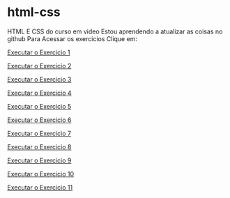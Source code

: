 # html-css
 HTML E CSS do curso em video
Estou aprendendo a atualizar as coisas no github
Para Acessar os exercicios Clique em:
<p><a href="https://dev-eloim.github.io/html-css/exercicios/ex001/index.html"> Executar o Exercicio 1</a></p>
<p><a href="https://dev-eloim.github.io/html-css/exercicios/ex002/index.html"> Executar o Exercicio 2</a></p>
<p><a href="https://dev-eloim.github.io/html-css/exercicios/ex003/index.html"> Executar o Exercicio 3</a></p>
<p><a href="https://dev-eloim.github.io/html-css/exercicios/ex004/index.html"> Executar o Exercicio 4</a></p>
<p><a href="https://dev-eloim.github.io/html-css/exercicios/ex005/index.html"> Executar o Exercicio 5</a></p>
<p><a href="https://dev-eloim.github.io/html-css/exercicios/ex006/index.html"> Executar o Exercicio 6</a></p>
<p><a href="https://dev-eloim.github.io/html-css/exercicios/ex007/index.html"> Executar o Exercicio 7</a></p>
<p><a href="https://dev-eloim.github.io/html-css/exercicios/ex008/index.html"> Executar o Exercicio 8</a></p>
<p><a href="https://dev-eloim.github.io/html-css/exercicios/ex009/index.html"> Executar o Exercicio 9</a></p>
<p><a href="https://dev-eloim.github.io/html-css/exercicios/ex010/index.html"> Executar o Exercicio 10</a></p>
<p><a href="https://dev-eloim.github.io/html-css/exercicios/ex011/index.html"> Executar o Exercicio 11</a></p>
